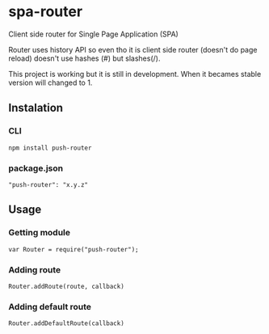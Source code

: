# spa-router
Client side router for Single Page Application (SPA)

Router uses history API so even tho it is client side
router (doesn't do page reload) doesn't use hashes (#)
but slashes(/).

This project is working but it is still in development.
When it becames stable version will changed to 1. 

## Instalation

### CLI

```
npm install push-router
```

### package.json

```
"push-router": "x.y.z"
```

## Usage

### Getting module

```
var Router = require("push-router");
```

### Adding route

```
Router.addRoute(route, callback)
```

### Adding default route

```
Router.addDefaultRoute(callback)
```